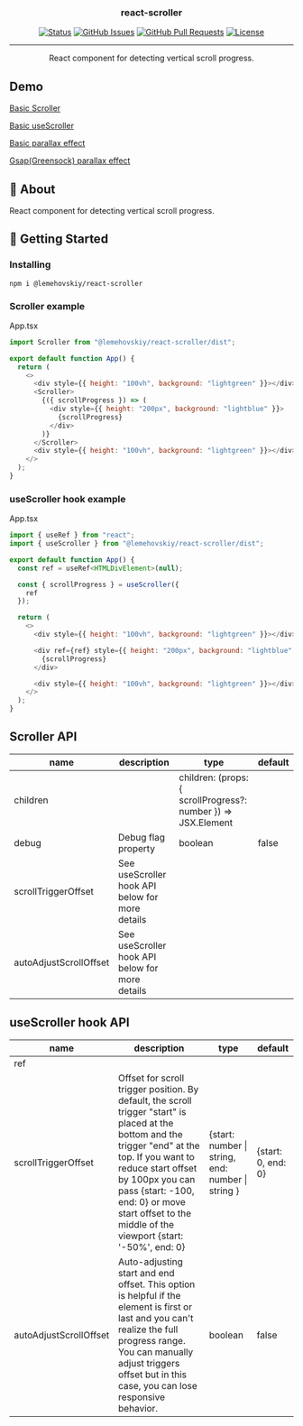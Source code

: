 <h3 align="center">react-scroller</h3>

<div align="center">

[![Status](https://img.shields.io/badge/status-active-success.svg)]()
[![GitHub Issues](https://img.shields.io/github/issues/lemehovskiy/react-scroller.svg)](https://github.com/lemehovskiy/react-scroller/issues)
[![GitHub Pull Requests](https://img.shields.io/github/issues-pr/lemehovskiy/react-scroller.svg)](https://github.com/lemehovskiy/react-scroller/pulls)
[![License](https://img.shields.io/badge/license-MIT-blue.svg)](/LICENSE)

</div>

---

<p align="center">
    React component for detecting vertical scroll progress.
</p>

## Demo <a name="demo"></a>

[Basic Scroller](https://codesandbox.io/s/lemehovskiy-react-scroller-simple-demo-e3c8d?file=/src/App.tsx)

[Basic useScroller](https://codesandbox.io/s/lemehovskiy-react-scroller-basic-usescroller-demo-qtj00?file=/src/App.tsx)

[Basic parallax effect](https://codesandbox.io/s/lemehovskiy-react-scroller-basic-parallax-lncoe?file=/src/App.tsx)

[Gsap(Greensock) parallax effect](https://codesandbox.io/s/lemehovskiy-react-scroller-gsap-parallax-yw4cx?file=/src/App.tsx)

## 🧐 About <a name = "about"></a>

React component for detecting vertical scroll progress.

## 🏁 Getting Started <a name = "getting_started"></a>

### Installing

```
npm i @lemehovskiy/react-scroller
```

### Scroller example

App.tsx

```js
import Scroller from "@lemehovskiy/react-scroller/dist";

export default function App() {
  return (
    <>
      <div style={{ height: "100vh", background: "lightgreen" }}></div>
      <Scroller>
        {({ scrollProgress }) => (
          <div style={{ height: "200px", background: "lightblue" }}>
            {scrollProgress}
          </div>
        )}
      </Scroller>
      <div style={{ height: "100vh", background: "lightgreen" }}></div>
    </>
  );
}
```

### useScroller hook example

App.tsx

```js
import { useRef } from "react";
import { useScroller } from "@lemehovskiy/react-scroller/dist";

export default function App() {
  const ref = useRef<HTMLDivElement>(null);

  const { scrollProgress } = useScroller({
    ref
  });

  return (
    <>
      <div style={{ height: "100vh", background: "lightgreen" }}></div>

      <div ref={ref} style={{ height: "200px", background: "lightblue" }}>
        {scrollProgress}
      </div>

      <div style={{ height: "100vh", background: "lightgreen" }}></div>
    </>
  );
}

```

## Scroller API

| name                   | description                                   | type                                                          | default |
| ---------------------- | --------------------------------------------- | ------------------------------------------------------------- | ------- |
| children               |                                               | children: (props: { scrollProgress?: number }) => JSX.Element |         |
| debug                  | Debug flag property                           | boolean                                                       | false   |
| scrollTriggerOffset    | See useScroller hook API below for more details |
| autoAdjustScrollOffset    | See useScroller hook API below for more details |

## useScroller hook API

| name                   | description                                                                                                                                                                                                                                                                                     | type                                                          | default            |
| ---------------------- | ----------------------------------------------------------------------------------------------------------------------------------------------------------------------------------------------------------------------------------------------------------------------------------------------- | ------------------------------------------------------------- | ------------------ |
| ref               |                                                                                                                                                                                                                                                                                                 |  |                    |
| scrollTriggerOffset    | Offset for scroll trigger position. By default, the scroll trigger "start" is placed at the bottom and the trigger "end" at the top. If you want to reduce start offset by 100px you can pass {start: -100, end: 0} or move start offset to the middle of  the viewport {start: '-50%', end: 0} | {start: number &#124; string, end: number &#124; string }     | {start: 0, end: 0} |
| autoAdjustScrollOffset | Auto-adjusting start and end offset. This option is helpful if the element is first or last and you can't realize the full progress range. You can manually adjust triggers offset but in this case, you can lose responsive behavior.                                                          | boolean                                                       | false              |
